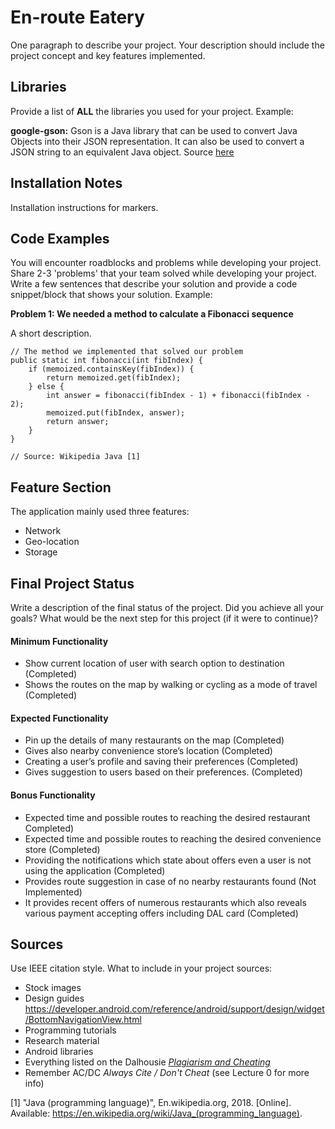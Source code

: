 # En-route Eatery
One paragraph to describe your project. Your description should include the project concept and key features implemented.

## Libraries
Provide a list of **ALL** the libraries you used for your project. Example:

**google-gson:** Gson is a Java library that can be used to convert Java Objects into their JSON representation. It can also be used to convert a JSON string to an equivalent Java object. Source [here](https://github.com/google/gson)

## Installation Notes
Installation instructions for markers.

## Code Examples
You will encounter roadblocks and problems while developing your project. Share 2-3 'problems' that your team solved while developing your project. Write a few sentences that describe your solution and provide a code snippet/block that shows your solution. Example:

**Problem 1: We needed a method to calculate a Fibonacci sequence**

A short description.
```
// The method we implemented that solved our problem
public static int fibonacci(int fibIndex) {
    if (memoized.containsKey(fibIndex)) {
        return memoized.get(fibIndex);
    } else {
        int answer = fibonacci(fibIndex - 1) + fibonacci(fibIndex - 2);
        memoized.put(fibIndex, answer);
        return answer;
    }
}

// Source: Wikipedia Java [1]
```

## Feature Section
The application mainly used three features:
- Network
- Geo-location 
- Storage


## Final Project Status
Write a description of the final status of the project. Did you achieve all your goals? What would be the next step for this project (if it were to continue)?

#### Minimum Functionality
- Show current location of user with search option to destination (Completed)
- Shows the routes on the map by walking or cycling as a mode of travel (Completed)

#### Expected Functionality
- Pin up the details of many restaurants on the map (Completed)
- Gives also nearby convenience store’s location	(Completed)
- Creating a user’s profile and saving their preferences (Completed)
- Gives suggestion to users based on their preferences. (Completed)

#### Bonus Functionality
- Expected time and possible routes to reaching the desired restaurant Completed)
- Expected time and possible routes to reaching the desired convenience store (Completed)
- Providing the notifications which state about offers even a user is not using the application (Completed)
- Provides route suggestion in case of no nearby restaurants found (Not Implemented)
- It provides recent offers of numerous restaurants which also reveals various payment accepting offers including DAL card (Completed)


## Sources
Use IEEE citation style.
What to include in your project sources:
- Stock images
- Design guides
	 https://developer.android.com/reference/android/support/design/widget/BottomNavigationView.html
- Programming tutorials
- Research material
- Android libraries
- Everything listed on the Dalhousie [*Plagiarism and Cheating*](https://www.dal.ca/dept/university_secretariat/academic-integrity/plagiarism-cheating.html)
- Remember AC/DC *Always Cite / Don't Cheat* (see Lecture 0 for more info)

[1] "Java (programming language)", En.wikipedia.org, 2018. [Online]. Available: https://en.wikipedia.org/wiki/Java_(programming_language).
